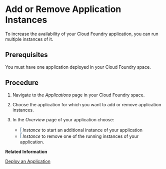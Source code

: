 <!-- loio75836f1b68ce439e9c169b05597f97e4 -->

<link rel="stylesheet" type="text/css" href="../css/sap-icons.css"/>

# Add or Remove Application Instances

To increase the availability of your Cloud Foundry application, you can run multiple instances of it.



<a name="loio75836f1b68ce439e9c169b05597f97e4__prereq_rc5_q2d_p3b"/>

## Prerequisites

You must have one application deployed in your Cloud Foundry space.



## Procedure

1.  Navigate to the *Applications* page in your Cloud Foundry space.

2.  Choose the application for which you want to add or remove application instances.

3.  In the *Overview* page of your application choose:

    -   <span style="font-size:16px;"><span style="color:#346187;"><span class="SAP-icons-V5"></span></span></span> *Instance* to start an additional instance of your application
    -   <span style="font-size:16px;"><span style="color:#346187;"><span class="SAP-icons-V5"></span></span></span> *Instance* to remove one of the running instances of your application.


**Related Information**  


[Deploy an Application](deploy-an-application-09fdb9b.md "You can use the cockpit to deploy a new application in the Cloud Foundry environment.")

